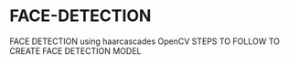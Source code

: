 # FACE-DETECTION
FACE DETECTION using haarcascades OpenCV
STEPS TO FOLLOW TO CREATE FACE DETECTION MODEL
